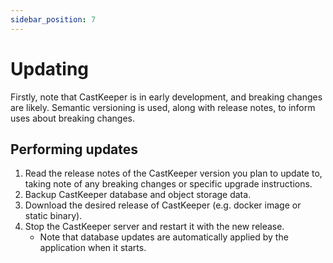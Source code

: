 ```yaml
---
sidebar_position: 7
---
```


# Updating

Firstly, note that CastKeeper is in early development, and breaking changes are
likely. Semantic versioning is used, along with release notes, to inform uses
about breaking changes.

## Performing updates

1. Read the release notes of the CastKeeper version you plan to update to,
   taking note of any breaking changes or specific upgrade instructions.
1. Backup CastKeeper database and object storage data.
1. Download the desired release of CastKeeper (e.g. docker image or static
   binary).
1. Stop the CastKeeper server and restart it with the new release.
   - Note that database updates are automatically applied by the application
     when it starts.
